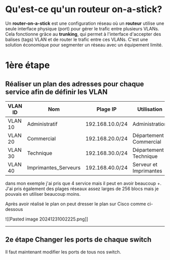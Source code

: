 

# Qu'est-ce qu'un routeur on-a-stick?

Un **router-on-a-stick** est une configuration réseau où un **routeur** utilise une seule interface physique (port) pour gérer le trafic entre plusieurs VLANs. Cela fonctionne grâce au **trunking**, qui permet à l'interface d'accepter des balises (tags) VLAN et de router le trafic entre ces VLANs. C'est une solution économique pour segmenter un réseau avec un équipement limité.


# 1ère étape

## Réaliser un plan des adresses pour chaque service afin de définir les VLAN


| **VLAN ID** | **Nom**              | **Plage IP**    | **Utilisation**        |
| ----------- | -------------------- | --------------- | ---------------------- |
| VLAN 10     | Administratif        | 192.168.10.0/24 | Administration         |
| VLAN 20     | Commercial           | 192.168.20.0/24 | Département Commercial |
| VLAN 30     | Technique            | 192.168.30.0/24 | Département Technique  |
| VLAN 40     | Imprimantes_Serveurs | 192.168.40.0/24 | Serveur et Imprimantes |

dans mon exemple j'ai pris que 4 service mais il peut en avoir beaucoup +. J'ai pris également des plages réseaux assez larges de  256 blocs mais je pouvais en utiliser beaucoup moins.

Après avoir réalisé le plan on peut dresser le plan sur Cisco comme ci-dessous

![[Pasted image 20241231002225.png]]

-----

## 2e étape Changer les ports de chaque switch

Il faut maintenant modifier les ports de tous nos switch.